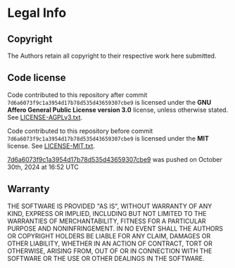 # Legal Info

## Copyright

The Authors retain all copyright to their respective work here submitted.

## Code license

Code contributed to this repository after commit `7d6a6073f9c1a3954d17b78d535d43659307cbe9` is licensed under the **GNU Affero General Public License version 3.0** license, unless otherwise stated. See [LICENSE-AGPLv3.txt](LICENSE-AGPLv3.txt).

Code contributed to this repository before commit `7d6a6073f9c1a3954d17b78d535d43659307cbe9` is licensed under the **MIT** license.
See [LICENSE-MIT.txt](LICENSE-MIT.txt).

[7d6a6073f9c1a3954d17b78d535d43659307cbe9](https://github.com/ss14-harmony/space-station-14/commit/7d6a6073f9c1a3954d17b78d535d43659307cbe9) was pushed on October 30th, 2024 at 16:52 UTC

## Warranty

THE SOFTWARE IS PROVIDED "AS IS", WITHOUT WARRANTY OF ANY KIND, EXPRESS OR
IMPLIED, INCLUDING BUT NOT LIMITED TO THE WARRANTIES OF MERCHANTABILITY, FITNESS
FOR A PARTICULAR PURPOSE AND NONINFRINGEMENT. IN NO EVENT SHALL THE AUTHORS OR
COPYRIGHT HOLDERS BE LIABLE FOR ANY CLAIM, DAMAGES OR OTHER LIABILITY, WHETHER
IN AN ACTION OF CONTRACT, TORT OR OTHERWISE, ARISING FROM, OUT OF OR IN
CONNECTION WITH THE SOFTWARE OR THE USE OR OTHER DEALINGS IN THE SOFTWARE.
